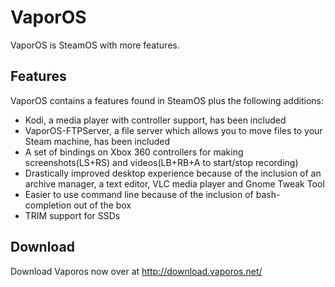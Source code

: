 # VaporOS

VaporOS is SteamOS with more features.

## Features

VaporOS contains a features found in SteamOS plus the following additions:

 - Kodi, a media player with controller support, has been included
 - VaporOS-FTPServer, a file server which allows you to move files to your Steam machine, has been included
 - A set of bindings on Xbox 360 controllers for making screenshots(LS+RS) and videos(LB+RB+A to start/stop recording)
 - Drastically improved desktop experience because of the inclusion of an archive manager, a text editor, VLC media player and Gnome Tweak Tool
 - Easier to use command line because of the inclusion of bash-completion out of the box
 - TRIM support for SSDs

## Download

Download Vaporos now over at http://download.vaporos.net/
